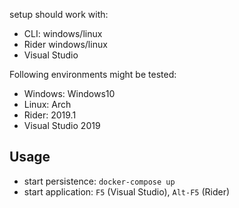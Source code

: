 setup should work with:

- CLI: windows/linux
- Rider windows/linux
- Visual Studio

Following environments might be tested:

- Windows: Windows10
- Linux: Arch
- Rider: 2019.1
- Visual Studio 2019

## Usage

- start persistence: `docker-compose up`
- start application: `F5` (Visual Studio), `Alt-F5` (Rider)
 